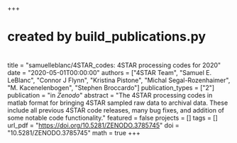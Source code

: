 +++
#
# created by build_publications.py
#
title = "samuelleblanc/4STAR_codes: 4STAR processing codes for 2020"
date = "2020-05-01T00:00:00"
authors = ["4STAR Team", "Samuel E. LeBlanc", "Connor J Flynn", "Kristina Pistone", "Michal Segal-Rozenhaimer", "M. Kacenelenbogen", "Stephen Broccardo"]
publication_types = ["2"]
publication = "in *Zenodo*"
abstract = "The 4STAR processing codes in matlab format for bringing 4STAR sampled raw data to archival data. These include all previous 4STAR code releases, many bug fixes, and addition of some notable code functionality."
featured = false
projects = []
tags = []
url_pdf = "https://doi.org/10.5281/ZENODO.3785745"
doi = "10.5281/ZENODO.3785745"
math = true
+++
